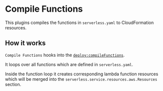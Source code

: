 # Compile Functions

This plugins compiles the functions in `serverless.yaml` to CloudFormation resources.

## How it works

`Compile Functions` hooks into the [`deploy:compileFunctions`](/lib/plugins/deploy).

It loops over all functions which are defined in `serverless.yaml`.

Inside the function loop it creates corresponding lambda function resources which will be merged into the
`serverless.service.resources.aws.Resources` section.
